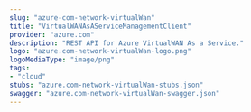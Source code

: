 ```yaml
---
slug: "azure-com-network-virtualWan"
title: "VirtualWANAsAServiceManagementClient"
provider: "azure.com"
description: "REST API for Azure VirtualWAN As a Service."
logo: "azure.com-network-virtualWan-logo.png"
logoMediaType: "image/png"
tags:
- "cloud"
stubs: "azure.com-network-virtualWan-stubs.json"
swagger: "azure.com-network-virtualWan-swagger.json"
---
```

